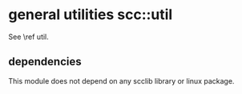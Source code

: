 # general utilities scc::util 

See \ref util.

## dependencies

This module does not depend on any scclib library or linux package.
